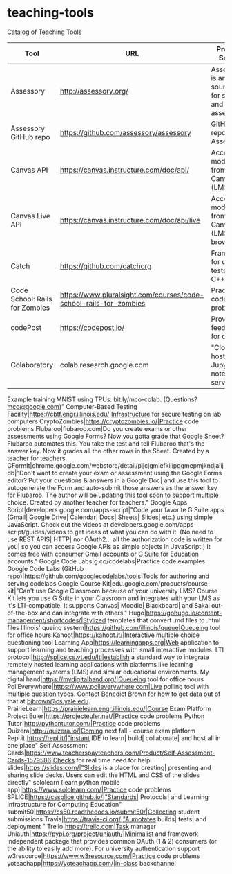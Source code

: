 # teaching-tools
Catalog of Teaching Tools

Tool|URL|Problem Solved
----|---|--------------
Assessory|http://assessory.org/|Assessory is an open source tool for smart and social assessment
Assessory GitHub repo|https://github.com/assessory/assessory|GitHub repo for Assessory
Canvas API|https://canvas.instructure.com/doc/api/ |Access and modify data from Canvas (LMS)
Canvas Live API|https://canvas.instructure.com/doc/api/live|Access and modify data from Canvas (LMS) in browser
Catch |https://github.com/catchorg|Framework for unit tests for C++
Code School: Rails for Zombies|https://www.pluralsight.com/courses/code-school-rails-for-zombies|Practice code problems
codePost|https://codepost.io/|Providing feedback for code
Colaboratory|colab.research.google.com|"Cloud hosted Jupyter notebook server| integrated with Google Drive and Github. Superb for authoring| hosting| and sharing Python 2 or 3 notebooks with built-in support for many popular libs (e.g. numpy| scipy| pandas| scikit-learn| TensorFlow| etc.)| GPUs and Google TPUs. Also| it's free| no credit card needed| and no signup required (other than a gmail account)

Example training MNIST using TPUs: bit.ly/mco-colab. (Questions? mco@google.com)"
Computer-Based Testing Facility|https://cbtf.engr.illinois.edu/|Infrastructure for secure testing on lab computers
CryptoZombies|https://cryptozombies.io/|Practice code problems
Flubaroo|flubaroo.com|Do you create exams or other assessments using Google Forms? Now you gotta grade that Google Sheet? Flubaroo automates this. You take the test and tell Flubaroo that's the answer key. Now it grades all the other rows in the Sheet. Created by a teacher for teachers.
GFormIt|chrome.google.com/webstore/detail/pjjcjgmiefkilipggmepmjkndjaiijdb|"Don't want to create your exam or assessment using the Google Forms editor? Put your questions & answers in a Google Doc| and use this tool to autogenerate the Form and auto-submit those answers as the answer key for Flubaroo. The author will be updating this tool soon to support multiple choice. Created by another teacher for teachers."
Google Apps Script|developers.google.com/apps-script|"Code your favorite G Suite apps (Gmail| Google Drive| Calendar| Docs| Sheets| Slides| etc.) using simple JavaScript. Check out the videos at developers.google.com/apps-script/guides/videos to get ideas of what you can do with it. (No need to use REST APIS| HTTP| nor OAuth2... all the authorization code is written for you| so you can access Google APIs as simple objects in JavaScript.) It comes free with consumer Gmail accounts or G Suite for Education accounts."
Google Code Labs|g.co/codelabs|Practice code examples
Google Code Labs (GitHub repo)|https://github.com/googlecodelabs/tools|Tools for authoring and serving codelabs
Google Course Kit|edu.google.com/products/course-kit|"Can't use Google Classroom because of your university LMS? Course Kit lets you use G Suite in your Classroom and integrates with your LMS as it's LTI-compatible. It supports Canvas| Moodle| Blackboard| and Sakai out-of-the-box and can integrate with others."
Hugo|https://gohugo.io/content-management/shortcodes/|Stylized templates that convert .md files to .html files
Illinois' queing system|https://github.com/illinois/queue|Queueing tool for office hours
Kahoot|https://kahoot.it/|Interactive multiple choice questioning tool
Learning App|https://learningapps.org|Web application to support learning and teaching processes with small interactive modules.
LTI protocol|http://splice.cs.vt.edu/lti|establish a standard way to integrate remotely hosted learning applications with platforms like learning management systems (LMS) and similar educational environments.
My digital hand|https://mydigitalhand.org/|Queueing tool for office hours
PollEverywhere|https://www.polleverywhere.com|Live polling tool with multiple question types. Contact Benedict Brown for how to get data out of that at bjbrown@cs.yale.edu. 
PrairieLearn|https://prairielearn.engr.illinois.edu/|Course Exam Platform
Project Euler|https://projecteuler.net/|Practice code problems
Python Tutor|http://pythontutor.com/|Practice code problems
Quizera|http://quizera.io/|Coming next fall - course exam platform
Repl.it|https://repl.it/|"instant IDE to learn| build| collaborate| and host all in one place"
Self Assessment Cards|https://www.teacherspayteachers.com/Product/Self-Assessment-Cards-1579586|Checks for real time need for help
slides|https://slides.com/|"Slides is a place for creating| presenting and sharing slide decks. Users can edit the HTML and CSS of the slides directly"
sololearn (learn python mobile app)|https://www.sololearn.com/|Practice code problems
SPLICE|https://cssplice.github.io/|"Standards| Protocols| and Learning Infrastructure for Computing Education"
submit50|https://cs50.readthedocs.io/submit50/|Collecting student submissions
Travis|https://travis-ci.org/|"Aumotates builds| tests| and deployment "
Trello|https://trello.com|Task manager
Uniauth|https://pypi.org/project/uniauth/|Minimalist and framework independent package that provides common OAuth (1 & 2) consumers (or the ability to easily add more). For university authentication support
w3resource|https://www.w3resource.com/|Practice code problems
yoteachapp|https://yoteachapp.com/|in-class backchannel
